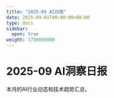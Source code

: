 ```yaml
---
title: "2025-09 AI日报"
date: 2025-09-01T00:00:00+08:00
type: docs
sidebar:
  open: true
weight: 1756656000
---
```


# 2025-09 AI洞察日报

本月的AI行业动态和技术趋势汇总。
